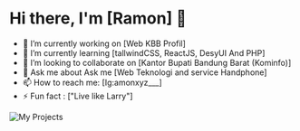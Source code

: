 # Hi there, I'm [Ramon] 👋

- 🔭 I’m currently working on [Web KBB Profil]
- 🌱 I’m currently learning [tallwindCSS, ReactJS, DesyUI And PHP]
- 👯 I’m looking to collaborate on [Kantor Bupati Bandung Barat (Kominfo)]
- 💬 Ask me about Ask me [Web Teknologi and service Handphone]
- 📫 How to reach me: [Ig:amonxyz___]
- ⚡ Fun fact : ["Live like Larry"]

![My Projects](https://xamonxx.github.io/bandungbaratweb.github.io/)
